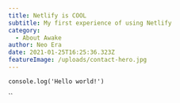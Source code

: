 ```yaml
---
title: Netlify is COOL
subtitle: My first experience of using Netlify
category:
  - About Awake
author: Neo Era
date: 2021-01-25T16:25:36.323Z
featureImage: /uploads/contact-hero.jpg
---
```

`console.log('Hello world!')`

``